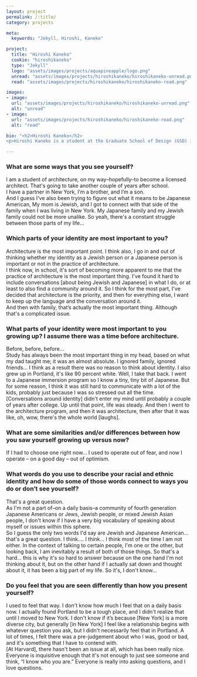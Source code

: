 ```yaml
---
layout: project
permalink: /:title/
category: projects

meta:
  keywords: "Jekyll, Hiroshi, Kaneko"

project:
  title: "Hiroshi Kaneko"
  cookie: "hiroshikaneko"
  type: "Jekyll"
  logo: "assets/images/projects/aquapineapple/logo.png"
  unread: "assets/images/projects/hiroshikaneko/hiroshikaneko-unread.png"
  read: "assets/images/projects/hiroshikaneko/hiroshikaneko-read.png"

images:
- image:
  url: "assets/images/projects/hiroshikaneko/hiroshikaneko-unread.png"
  alt: "unread"
- image:
  url: "assets/images/projects/hiroshikaneko/hiroshikaneko-read.png"
  alt: "read"

bio: "<h2>Hiroshi Kaneko</h2>
<p>Hiroshi Kaneko is a student at the Graduate School of Design (GSD) in his first year of the post-professional MArch II (Master of Architecture II) program. He grew up in Portland, Oregon, received his BArch (Bachelor of Architecture) at University of Oregon, spent some time working in New York, and then came to Harvard. On campus, Hiroshi is involved with Japan GSD.</p>"

---
```

<h3>What are some ways that you see yourself?</h3>
<p>
I am a student of architecture, on my way–hopefully–to become a licensed architect. That's going to take another couple of years after school.
<br>
I have a partner in New York, I’m a brother, and I’m a son.
<br>
And I guess I've also been trying to figure out what it means to be Japanese American, My mom is Jewish, and I got to connect with that side of the family when I was living in New York. My Japanese family and my Jewish family could not be more unalike. So yeah, there's a constant struggle between those parts of my life...
</p>

<h3>Which parts of your identity are most important to you?</h3>
<p>
Architecture is the most important point. I think also, I go in and out of thinking whether my identity as a Jewish person or a Japanese person is important or not in the practice of architecture.
<br>
I think now, in school, it's sort of becoming more apparent to me that the practice of architecture is the most important thing. I've found it hard to include conversations [about being Jewish and Japanese] in what I do, or at least to also find a community around it. So I think for the most part, I've decided that architecture is the priority, and then for everything else, I want to keep up the language and the conversation around it.
<br>
And then with family, that’s actually the most important thing. Although that's a complicated issue.
</p>

<h3>What parts of your identity were most important to you growing up? I assume there was a time before architecture.</h3>
<p>
Before, before, before...
<br>
Study has always been the most important thing in my head, based on what my dad taught me; it was an almost absolute. I ignored family, ignored friends... I think as a result there was no reason to think about identity. I also grew up in Portland, it's like 90 percent white. Well, I take that back. I went to a Japanese immersion program so I know a tiny, tiny bit of Japanese. But for some reason, I think it was still hard to communicate with a lot of the kids, probably just because I was so stressed out all the time.
<br>
[Conversations around identity] didn't enter my mind until probably a couple of years after college. Up until that point, life was steady. And then I went to the architecture program, and then it was architecture, then after that it was like, oh, wow, there's the whole world [laughs].
</p>

<h3>What are some similarities and/or differences between how you saw yourself growing up versus now?</h3>
<p>
If I had to choose one right now... I used to operate out of fear, and now I operate – on a good day – out of optimism.
</p>

<h3>What words do you use to describe your racial and ethnic identity and how do some of those words connect to ways you do or don’t see yourself?</h3>
<p>
That's a great question.
<br>
As I'm not a part of–on a daily basis–a community of fourth generation Japanese Americans or Jews, Jewish people, or mixed Jewish Asian people, I don't know if I have a very big vocabulary of speaking about myself or issues within this sphere.
<br>
So I guess the only two words I'd say are Jewish and Japanese American... that's a great question. I think.... I think... I think most of the time I am not either. In the context of talking to certain people, I'm one or the other, but looking back, I am inevitably a result of both of those things. So that's a hard... this is why it's so hard to answer because on the one hand I'm not thinking about it, but on the other hand if I actually sat down and thought about it, it has been a big part of my life. So it's, I don't know…
</p>

<h3>Do you feel that you are seen differently than how you present yourself?</h3>
<p>
I used to feel that way. I don't know how much I feel that on a daily basis now. I actually found Portland to be a tough place, and I didn't realize that until I moved to New York. I don't know if it’s because [New York] is a more diverse city, but generally [in New York] I feel like a relationship begins with whatever question you ask, but I didn't necessarily feel that in Portland. A lot of times, I felt there was a pre-judgement about who I was, good or bad, and it's something that I have to contend with.
<br>
[At Harvard], there hasn't been an issue at all, which has been really nice. Everyone is inquisitive enough that it's not enough to just see someone and think, “I know who you are.” Everyone is really into asking questions, and I love questions.
</p>
